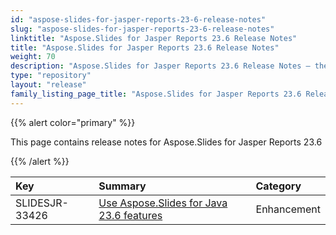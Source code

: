 ```yaml
---
id: "aspose-slides-for-jasper-reports-23-6-release-notes"
slug: "aspose-slides-for-jasper-reports-23-6-release-notes"
linktitle: "Aspose.Slides for Jasper Reports 23.6 Release Notes"
title: "Aspose.Slides for Jasper Reports 23.6 Release Notes"
weight: 70
description: "Aspose.Slides for Jasper Reports 23.6 Release Notes – the latest updates and fixes."
type: "repository"
layout: "release"
family_listing_page_title: "Aspose.Slides for Jasper Reports 23.6 Release Notes"
---
```


{{% alert color="primary" %}} 

This page contains release notes for Aspose.Slides for Jasper Reports 23.6

{{% /alert %}} 

|**Key**|**Summary**|**Category**|
| :- | :- | :- |
|SLIDESJR-33426|[Use Aspose.Slides for Java 23.6 features](/slides/java/release-notes/2023/aspose-slides-for-java-23-6-release-notes/)|Enhancement|